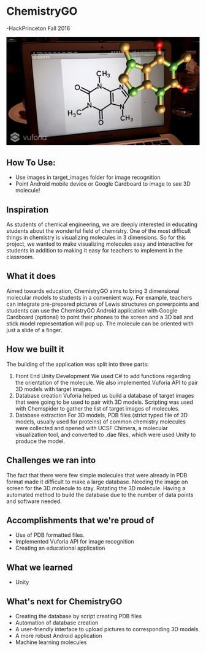# ChemistryGO

-HackPrinceton Fall 2016

![alt tag](https://raw.githubusercontent.com/borischu/ChemAR/master/caffeine.png)

## How To Use: 
- Use images in target_images folder for image recognition
- Point Android mobile device or Google Cardboard to image to see 3D molecule!

## Inspiration
As students of chemical engineering, we are deeply interested in educating students about the wonderful field of chemistry. One of the most difficult things in chemistry is visualizing molecules in 3 dimensions. So for this project, we wanted to make visualizing molecules easy and interactive for students in addition to making it easy for teachers to implement in the classroom.

## What it does
Aimed towards education, ChemistryGO aims to bring 3 dimensional molecular models to students in a convenient way. For example, teachers can integrate pre-prepared pictures of Lewis structures on powerpoints and students can use the ChemistryGO Android application with Google Cardboard (optional) to point their phones to the screen and a 3D ball and stick model representation will pop up. The molecule can be oriented with just a slide of a finger. 

## How we built it

The building of the application was split into three parts:
1. Front End Unity Development
   We used C# to add functions regarding the orientation of the molecule. We also implemented Vuforia API to pair 3D models with target images. 
2. Database creation 
   Vuforia helped us build a database of target images that were going to be used to pair with 3D models. Scripting was used with Chemspider to gather the list of target images of molecules. 
3. Database extraction 
   For 3D models, PDB files (strict typed file of 3D models, usually used for proteins) of common chemistry molecules were collected and opened with UCSF Chimera, a molecular visualization tool, and converted to .dae files, which were used Unity to produce the model. 

## Challenges we ran into

The fact that there were few simple molecules that were already in PDB format made it difficult to make a large database. Needing the image on screen for the 3D molecule to stay. Rotating the 3D molecule. Having a automated method to build the database due to the number of data points and software needed. 

## Accomplishments that we're proud of
- Use of PDB formatted files. 
- Implemented Vuforia API for image recognition
- Creating an educational application  

## What we learned
- Unity 

## What's next for ChemistryGO
- Creating the database by script creating PDB files
- Automation of database creation
- A user-friendly interface to upload pictures to corresponding 3D models 
- A more robust Android application
- Machine learning molecules
